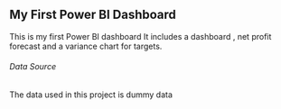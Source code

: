## My First Power BI Dashboard
This is my first Power BI dashboard 
It includes a dashboard , net profit forecast and a variance chart for targets.

###### Data Source
The data used in this project is dummy data 
